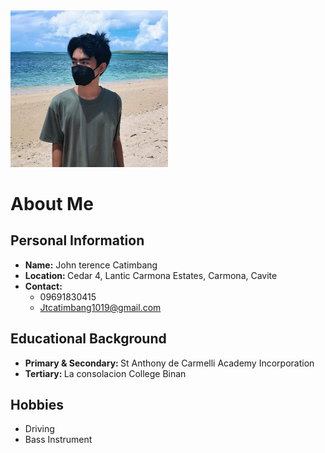 <html>
  <body>
    <img width="50%" class="image"src="./resources/images/FB_IMG_1723214367831.jpg">
    <h1>About Me</h1>
    <h2>Personal Information</h2>
    <ul>
      <li><strong>Name:</strong> John terence Catimbang</li>
      <li><strong>Location: </strong> Cedar 4, Lantic Carmona Estates, Carmona, Cavite </li>
      <li><strong>Contact: </strong>
        <ul>
          <li>09691830415</li>
          <li><a href="#">Jtcatimbang1019@gmail.com</a></li>
        </ul>
      </li>
    </ul>
    <h2>Educational Background</h2>
    <ul>
      <li><strong>Primary & Secondary: </strong>St Anthony de Carmelli Academy Incorporation</li>
      <li><strong>Tertiary: </strong>La consolacion College Binan</li>
    </ul>
    <h2>Hobbies</h2>
    <ul>
      <li>Driving</li>
      <li>Bass Instrument</li>
    </ul>
  </body>
</html>
